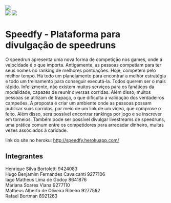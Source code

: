 <a href="https://codeclimate.com/github/trabEngSoftware/TrabEngSoftware"><img src="https://codeclimate.com/github/trabEngSoftware/TrabEngSoftware/badges/gpa.svg" /></a><br>
<a href="https://codeclimate.com/github/trabEngSoftware/TrabEngSoftware/coverage"><img src="https://codeclimate.com/github/trabEngSoftware/TrabEngSoftware/badges/coverage.svg" /></a>
<a href="https://travis-ci.org/trabEngSoftware/TrabEngSoftware"><img src="https://travis-ci.org/trabEngSoftware/TrabEngSoftware.svg?branch=master" /></a><br>

# Speedfy - Plataforma para divulgação de speedruns

O speedrun apresenta uma nova forma de competição nos games, onde a velocidade é o que importa. Antigamente, as pessoas competiam para ter seus nomes no ranking de melhores pontuações. Hoje, competem pelo melhor tempo. Há todo um planejamento para encontrar a melhor estratégia e todo um treinamento para conseguir executá-la. Todos querem ser o mais rápido. Infelizmente, não existem muitos serviços para os fanáticos da modalidade, capazes de reunir diversas corridas. Além disso, muitos pessoas se utilizam de trapaça, o que dificulta a validação dos verdadeiros campeões. A proposta é criar um ambiente onde as pessoas possam publicar suas corridas, por meio de um link de um vídeo, que comprove o feito. Além disso, será possível encontrar rankings por jogo e se inscrever em torneios. Também pode ser possível divulgar livestreams de speedruns, uma prática comum entre os competidores para arrecadar dinheiro, muitas vezes associados à caridade.

link do site no heroku: http://speedfy.herokuapp.com/
## Integrantes
Henrique Silva Bortoletti 9424083 <br>
Hugo Benjamim Fernandes Cavalcanti 9277106 <br>
Iago Matheus Lima de Godoy 8641876 <br>
Mariana Soares Viana 9277110 <br>
Matheus Alberto de Oliveira Ribeiro 9277562 <br>
Rafael Bortman 8921263 <br>
